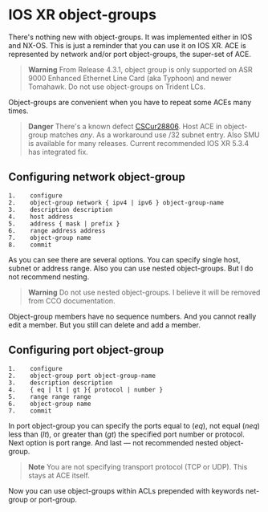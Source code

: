 # IOS XR object-groups
There's nothing new with object-groups. It was implemented either in IOS and NX-OS. This is just a reminder that you can use it on IOS XR. ACE is represented by network and/or port object-groups, the super-set of ACE.

> **Warning** From Release 4.3.1, object group is only supported on ASR 9000 Enhanced Ethernet Line Card (aka Typhoon) and newer Tomahawk. Do not use object-groups on Trident LCs.

Object-groups are convenient when you have to repeat some ACEs many times.

> **Danger** There's a known defect [CSCur28806](https://bst.cloudapps.cisco.com/bugsearch/bug/CSCur28806/). Host ACE in object-group matches _any_. As a workaround use /32 subnet entry. Also SMU is available for many releases. Current recommended IOS XR 5.3.4 has integrated fix.

## Configuring network object-group
```cisco
1.    configure
2.    object-group network { ipv4 | ipv6 } object-group-name
3.    description description
4.    host address
5.    address { mask | prefix }
6.    range address address
7.    object-group name
8.    commit
```
As you can see there are several options. You can specify single host, subnet or address range. Also you can use nested object-groups. But I do not recommend nesting.

> **Warning** Do not use nested object-groups. I believe it will be removed from CCO documentation.

Object-group members have no sequence numbers. And you cannot really edit a member. But you still can delete and add a member.

## Configuring port object-group
```cisco
1.    configure
2.    object-group port object-group-name
3.    description description
4.    { eq | lt | gt }{ protocol | number }
5.    range range range
6.    object-group name
7.    commit
```
In port object-group you can specify the ports equal to (*eq*), not equal (*neq*) less than (*lt*), or greater than (*gt*) the specified port number or protocol. Next option is port range. And last — not recommended nested object-group.

> **Note** You are not specifying transport protocol (TCP or UDP). This stays at ACE itself.

Now you can use object-groups within ACLs prepended with keywords net-group or port-group.
